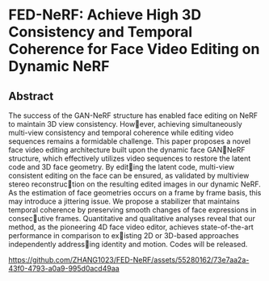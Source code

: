# FED-NeRF: Achieve High 3D Consistency and Temporal Coherence for Face Video Editing on Dynamic NeRF
## Abstract
The success of the GAN-NeRF structure has enabled face editing on NeRF to maintain 3D view consistency. However, achieving simultaneously multi-view consistency and temporal coherence while editing video sequences remains a formidable challenge. This paper proposes a novel face video editing architecture built upon the dynamic face GANNeRF structure, which effectively utilizes video sequences
to restore the latent code and 3D face geometry. By editing the latent code, multi-view consistent editing on the face can be ensured, as validated by multiview stereo reconstruction on the resulting edited images in our dynamic NeRF.
As the estimation of face geometries occurs on a frame by frame basis, this may introduce a jittering issue. We propose a stabilizer that maintains temporal coherence by preserving smooth changes of face expressions in consecutive frames. Quantitative and qualitative analyses reveal
that our method, as the pioneering 4D face video editor, achieves state-of-the-art performance in comparison to existing 2D or 3D-based approaches independently addressing identity and motion. Codes will be released.


https://github.com/ZHANG1023/FED-NeRF/assets/55280162/73e7aa2a-43f0-4793-a0a9-995d0acd49aa

